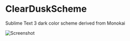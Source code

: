 # ClearDuskScheme
Sublime Text 3 dark color scheme derived from Monokai

![Screenshot](https://raw.githubusercontent.com/macsplit/clear-dusk-color-scheme/main/ClearDusk.png)
